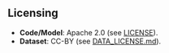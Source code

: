 ## Licensing
- **Code/Model**: Apache 2.0 (see [LICENSE](LICENSE)).
- **Dataset**: CC-BY (see [DATA_LICENSE.md](DATA_LICENSE.md)).